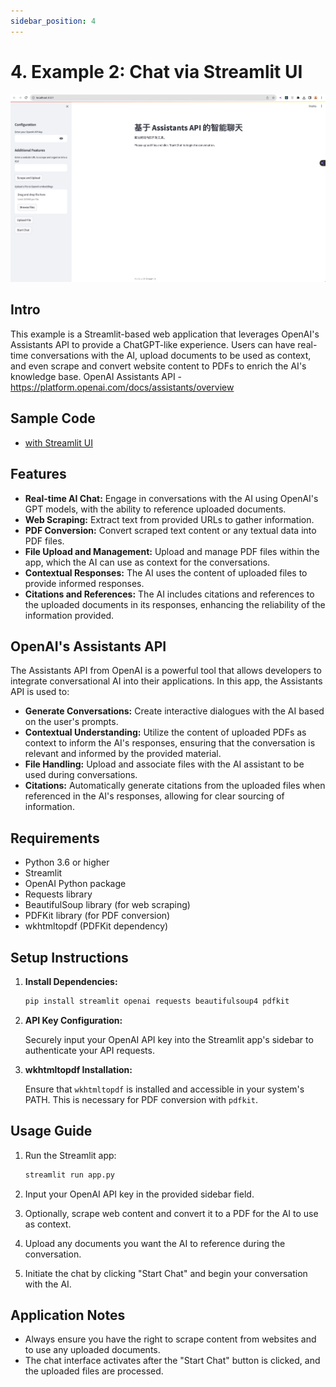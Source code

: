 ```yaml
---
sidebar_position: 4
---
```


# 4. Example 2: Chat via Streamlit UI
![](./img/assistant.api.with.streamlit.png)

## Intro
This example is a Streamlit-based web application that leverages OpenAI's Assistants API to provide a ChatGPT-like experience. Users can have real-time conversations with the AI, upload documents to be used as context, and even scrape and convert website content to PDFs to enrich the AI's knowledge base. OpenAI Assistants API - https://platform.openai.com/docs/assistants/overview

## Sample Code
* [with Streamlit UI](https://github.com/weijiang2023/algmon-platform/blob/main/scripts/assistant-api/with-streamlit-ui.py)

## Features

- **Real-time AI Chat:** Engage in conversations with the AI using OpenAI's GPT models, with the ability to reference uploaded documents.
- **Web Scraping:** Extract text from provided URLs to gather information.
- **PDF Conversion:** Convert scraped text content or any textual data into PDF files.
- **File Upload and Management:** Upload and manage PDF files within the app, which the AI can use as context for the conversations.
- **Contextual Responses:** The AI uses the content of uploaded files to provide informed responses.
- **Citations and References:** The AI includes citations and references to the uploaded documents in its responses, enhancing the reliability of the information provided.

## OpenAI's Assistants API

The Assistants API from OpenAI is a powerful tool that allows developers to integrate conversational AI into their applications. In this app, the Assistants API is used to:

- **Generate Conversations:** Create interactive dialogues with the AI based on the user's prompts.
- **Contextual Understanding:** Utilize the content of uploaded PDFs as context to inform the AI's responses, ensuring that the conversation is relevant and informed by the provided material.
- **File Handling:** Upload and associate files with the AI assistant to be used during conversations.
- **Citations:** Automatically generate citations from the uploaded files when referenced in the AI's responses, allowing for clear sourcing of information.

## Requirements

- Python 3.6 or higher
- Streamlit
- OpenAI Python package
- Requests library
- BeautifulSoup library (for web scraping)
- PDFKit library (for PDF conversion)
- wkhtmltopdf (PDFKit dependency)

## Setup Instructions

1. **Install Dependencies:**

    ```bash
    pip install streamlit openai requests beautifulsoup4 pdfkit
    ```

2. **API Key Configuration:**

    Securely input your OpenAI API key into the Streamlit app's sidebar to authenticate your API requests.

3. **wkhtmltopdf Installation:**

    Ensure that `wkhtmltopdf` is installed and accessible in your system's PATH. This is necessary for PDF conversion with `pdfkit`.

## Usage Guide

1. Run the Streamlit app:

    ```bash
    streamlit run app.py
    ```

2. Input your OpenAI API key in the provided sidebar field.
3. Optionally, scrape web content and convert it to a PDF for the AI to use as context.
4. Upload any documents you want the AI to reference during the conversation.
5. Initiate the chat by clicking "Start Chat" and begin your conversation with the AI.

## Application Notes

- Always ensure you have the right to scrape content from websites and to use any uploaded documents.
- The chat interface activates after the "Start Chat" button is clicked, and the uploaded files are processed.